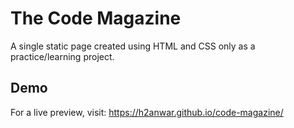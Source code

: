 # The Code Magazine

A single static page created using HTML and CSS only as a practice/learning project.


## Demo

For a live preview, visit: https://h2anwar.github.io/code-magazine/
